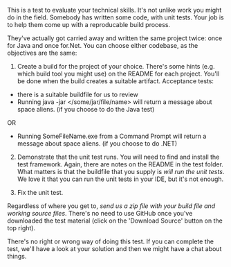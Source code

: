 This is a test to evaluate your technical skills.  It's not unlike work you might do in the field.  Somebody has written some code, with unit tests.  Your job is to help them come up with a reproducable build process.

They've actually got carried away and written the same project twice: once for Java and once for.Net.  You can choose either codebase, as the objectives are the same:

1) Create a build for the project of your choice.  There's some hints (e.g. which build tool you might use) on the README for each project.  You'll be done when the build creates a suitable artifact.  Acceptance tests:

  * there is a suitable buildfile for us to review
  * Running java -jar </some/jar/file/name> will return a message about space aliens. (if you choose to do the Java test)

OR

  * Running SomeFileName.exe from a Command Prompt will return a message about space aliens. (if you choose to do .NET)

2) Demonstrate that the unit test runs.  You will need to find and install the test framework. Again, there are notes on the README in the test folder.  What matters is that the buildfile that you supply is *will run the unit tests*.  We love it that you can run the unit tests in your IDE, but it's not enough.

3) Fix the unit test.

Regardless of where you get to, *send us a zip file with your build file and working source files*.  There's no need to use GitHub once you've downloaded the test material (click on the 'Download Source' button on the top right).

There's no right or wrong way of doing this test.  If you can complete the test, we'll have a look at your solution and then we might have a chat about things.
